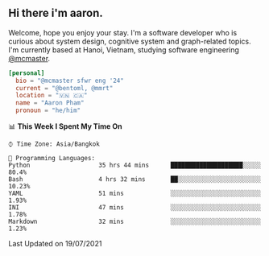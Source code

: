 <h2><b>Hi there i'm aaron. </b></h2>

Welcome, hope you enjoy your stay. I'm a software developer who is curious about system design, cognitive system and graph-related topics. I'm currently based at Hanoi, Vietnam, studying software engineering [@mcmaster](https://www.mcmaster.ca/).

```toml
[personal]
  bio = "@mcmaster sfwr eng '24"
  current = "@bentoml, @mmrt"
  location = "🇻🇳 🇨🇦"
  name = "Aaron Pham"
  pronoun = "he/him"
```
<!--<img src="https://github-readme-stats.vercel.app/api?username=aarnphm&show_icons=true&count_private=true&theme=dark" height="170"/>-->
<!--<img src="https://github-readme-stats.vercel.app/api/top-langs/?username=aarnphm&layout=compact&hide=css&theme=dark" height="170" />-->

<!--START_SECTION:waka-->
📊 **This Week I Spent My Time On** 

```text
⌚︎ Time Zone: Asia/Bangkok

💬 Programming Languages: 
Python                   35 hrs 44 mins      ████████████████████░░░░░   80.4% 
Bash                     4 hrs 32 mins       ██░░░░░░░░░░░░░░░░░░░░░░░   10.23% 
YAML                     51 mins             ░░░░░░░░░░░░░░░░░░░░░░░░░   1.93% 
INI                      47 mins             ░░░░░░░░░░░░░░░░░░░░░░░░░   1.78% 
Markdown                 32 mins             ░░░░░░░░░░░░░░░░░░░░░░░░░   1.23%

```


 Last Updated on 19/07/2021
<!--END_SECTION:waka-->
